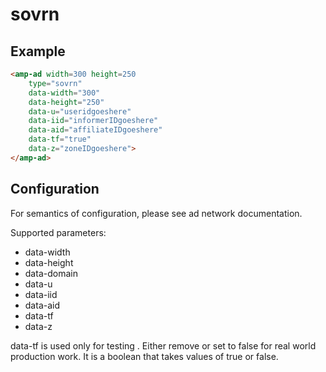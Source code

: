 <!---
Copyright 2016 The AMP HTML Authors. All Rights Reserved.

Licensed under the Apache License, Version 2.0 (the "License");
you may not use this file except in compliance with the License.
You may obtain a copy of the License at

      http://www.apache.org/licenses/LICENSE-2.0

Unless required by applicable law or agreed to in writing, software
distributed under the License is distributed on an "AS-IS" BASIS,
WITHOUT WARRANTIES OR CONDITIONS OF ANY KIND, either express or implied.
See the License for the specific language governing permissions and
limitations under the License.

-->

# sovrn

## Example

```html
<amp-ad width=300 height=250
    type="sovrn"
    data-width="300"
    data-height="250"
    data-u="useridgoeshere"
    data-iid="informerIDgoeshere"
    data-aid="affiliateIDgoeshere"
    data-tf="true"
    data-z="zoneIDgoeshere">
</amp-ad>
```

## Configuration

For semantics of configuration, please see ad network documentation.

Supported parameters:

- data-width
- data-height
- data-domain
- data-u
- data-iid
- data-aid
- data-tf
- data-z

data-tf is used only for testing . Either remove or set to false for real world production work. It is a boolean that takes values of true or false.

